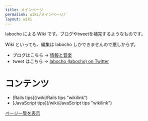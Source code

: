 ```yaml
---
title: メインページ
permalink: wiki/メインページ/
layout: wiki
---
```


labocho による Wiki です。ブログやtweetを補完するようなものです。

Wiki といっても、編集は labocho しかできませんので悪しからず。

-   ブログはこちら → [情報と音楽](http://penguinlab.jp/blog)
-   tweet はこちら → [labocho (labocho) on Twitter](http://twitter.com/)

コンテンツ
==========

-   [Rails tips](/wiki/Rails tips "wikilink")
-   [JavaScript tips](/wiki/JavaScript tips "wikilink")

[ページ一覧を表示](特別:ページ一覧 "wikilink")
